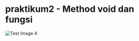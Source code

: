 # praktikum2 - Method void dan fungsi
![Test Image 4](https://lh3.googleusercontent.com/X65P--69fmc8N1OM9EljMgbLOCUQXip9LeJ3Ia3PqrFIoK2yplLYqbLHyQwDWUNC0xVK2mxqrAtfhuddEI0o9rfwS7DfzAcEBI9KPOAEaTPw1EpGmBOGK451ILr3VQA8crrrtfxQkGryh4sx_zgiRmTAPkbA4QAQpA_4FGK4g9_WwBx_5-zqyC3eng39BNlogiCusKDR0cjNMlpzyAwVfxtgseN0IxQ4fwPBYatTL9wts_Cvo2fMuvzBYMIQ0kmHMBqNe24H7F2kaTOtyAC3QQzjJhwt8R8ZIw-b_y7ZzZM3RCB2B9bqd7M31HG0A6fn3t0MmP73UQ80OYmuFcNjY1O7UIFywlg1N0MZsdG1OLwyvuzBCbg9J14-GIPqIHgs6a9HN8QUJAmu-RIYs53DxQkXA1aeSBPOwDEkChw6N_0pttm2DoIKV2zMBlOSDj0nS-6CpzrYznzKDG4WC9KSiGp0P20UEaDYUqTkSJxA-0KVaOuHuqCh2xXm2QP56B-y3RgffD0L4dUDvmexwTns62-nJQuYHTBrttVIiIr1UEyfsHZN6MsogPQXvw4s4d4HYqC8oxB7tqAV0CkhBDjWSV2Jq4CWD4Ym_m84UWO09EopfWy7Sf7A0WfapEcideluf7afVeRgW3HZo3fT8PhsRdz1R_xdgL70RdNM-vtrMw-qlMk7GtQoWDTv7mvoikbetm0KKQnepusiRjJzBty4J1DY=w436-h327-no?authuser=0)
